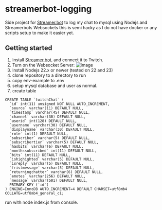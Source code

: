 # streamerbot-logging
Side project for [Streamer.bot](https://streamer.bot) to log my chat to mysql using Nodejs and Streamerbots Websockets this is semi hacky as I do not have docker or any scripts setup to make it easier yet.


## Getting started

1. Install [Streamer.bot](https://streamer.bot), and connect it to Twitch.
2. Turn on the Websocket Server:
   ![image](https://github.com/user-attachments/assets/525b2405-ff56-4bdb-a45b-3936b95f7b4f)
3. Install Nodejs 22.x or newer (tested on 22 and 23)
4. clone repository to a directory to run
5. copy env-example to .env
6. setup mysql database and user as normal.
7. create table
```
CREATE TABLE `twitchChat` (
  `id` int(11) unsigned NOT NULL AUTO_INCREMENT,
  `source` varchar(11) DEFAULT NULL,
  `timestamp` varchar(45) DEFAULT NULL,
  `channel` varchar(30) DEFAULT NULL,
  `userid` int(128) DEFAULT NULL,
  `username` varchar(30) DEFAULT NULL,
  `displayname` varchar(30) DEFAULT NULL,
  `role` int(1) DEFAULT NULL,
  `subscriber` varchar(5) DEFAULT NULL,
  `subscribertier` varchar(5) DEFAULT NULL,
  `hasbits` varchar(6) DEFAULT NULL,
  `monthssubscribed` int(11) DEFAULT NULL,
  `bits` int(11) DEFAULT NULL,
  `ishighighted` varchar(5) DEFAULT NULL,
  `isreply` varchar(5) DEFAULT NULL,
  `fristmessage` varchar(5) DEFAULT NULL,
  `returningchatter` varchar(6) DEFAULT NULL,
  `emotes` varchar(256) DEFAULT NULL,
  `message` varchar(501) DEFAULT NULL,
  PRIMARY KEY (`id`)
) ENGINE=InnoDB AUTO_INCREMENT=4 DEFAULT CHARSET=utf8mb4 COLLATE=utf8mb4_general_ci;
```
run with node index.js from console.